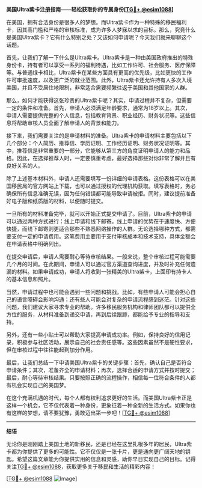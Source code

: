 **美国Ultra紫卡注册指南——轻松获取你的专属身份[[TG💪+ @esim1088](https://t.me/s/esim1088)]**

在美国，拥有合法身份是很多人的梦想。而Ultra紫卡作为一种特殊的移民福利卡，因其高门槛和严格的审核标准，成为许多人梦寐以求的目标。那么，究竟什么是美国Ultra紫卡？它有什么特别之处？又该如何申请呢？今天我们就来聊聊这个话题。

首先，让我们了解一下什么是Ultra紫卡。Ultra紫卡是一种由美国政府推出的特殊身份卡，持有者可以享受一系列的福利待遇，比如工作许可、社会服务、医疗保障等。与普通绿卡相比，Ultra紫卡在某些方面具有更高的优先级，比如更快的工作许可审批速度，以及更广泛的就业范围。此外，Ultra紫卡还允许持有人多次入境美国，并且不受居住地限制，非常适合需要频繁往返于美国和其他国家的人群。

那么，如何才能获得这张珍贵的Ultra紫卡呢？其实，申请过程并不复杂，但需要一定的条件和准备。首先，申请人必须满足年龄要求，通常为18岁以上。其次，申请人需要提供完整的个人信息，包括教育背景、职业经历、财务状况等。这些信息将帮助审核人员全面了解申请人的背景和能力。

接下来，我们需要关注的是申请材料的准备。Ultra紫卡的申请材料主要包括以下几个部分：个人简历、推荐信、学历证明、工作经历证明、财务状况证明等。其中，推荐信是非常重要的一部分，它能够从第三方的角度证明申请人的能力和品格。因此，在选择推荐人时，一定要慎重考虑，最好选择那些对你非常了解并且有良好关系的人。

除了上述基本材料外，申请人还需要填写一份详细的申请表格。这份表格可以在美国移民局的官方网站上下载，也可以通过授权的代理机构获取。填写表格时，务必确保所有信息准确无误，因为任何错误都可能导致申请被拒。同时，建议提前准备好电子版和纸质版的材料，以便随时提交。

一旦所有的材料准备完毕，就可以开始正式提交申请了。目前，Ultra紫卡的申请可以通过两种方式进行：线上申请和线下邮寄。线上申请的优势在于速度快、方便快捷，而线下邮寄则更适合那些不熟悉网络操作的人群。无论选择哪种方式，都需要支付一定的申请费用。这笔费用主要用于支付审核成本和技术支持，具体金额会在申请表格中明确列出。

在提交申请后，申请人需要耐心等待审核结果。一般来说，整个审核过程可能需要几个月的时间。在此期间，申请人可以通过官方渠道查询进度，并及时补充任何遗漏的材料。如果申请成功，申请人将收到一张精美的Ultra紫卡，上面印有持卡人的基本信息和照片。

当然，申请过程中也可能会遇到一些问题和挑战。比如，有些申请人可能会担心自己的语言障碍会影响沟通；还有些人可能会对复杂的申请流程感到迷茫。针对这些问题，我们建议大家寻求专业的帮助。许多移民服务机构和律师团队都可以提供全方位的服务，从材料准备到递交申请，再到后续跟踪，都能给予专业的指导和支持。

另外，还有一些小贴士可以帮助大家提高申请成功率。例如，保持良好的信用记录，积极参与社区活动，展示自己的社会责任感等。这些因素虽然不是硬性要求，但在审核过程中往往能起到加分作用。

最后，让我们总结一下申请美国Ultra紫卡的关键步骤：首先，确认自己是否符合申请条件；其次，准备齐全的申请材料；再次，选择合适的申请方式并按时提交；最后，耐心等待审核结果。只要按照正确的流程操作，相信每一位符合条件的人都有机会实现自己的美国梦。

在这个充满机遇的时代，每个人都有权利追求更好的生活。而美国Ultra紫卡正是这样一个机会，它不仅代表着一种身份，更象征着一种全新的生活方式。如果你也有这样的梦想，请不要犹豫，勇敢迈出第一步吧！[[TG💪+ @esim1088](https://t.me/s/esim1088)]

---

**结语**

无论你是刚刚踏上美国土地的新移民，还是已经在这里扎根多年的居民，Ultra紫卡都为你提供了更多的可能性。它不仅仅是一张卡片，更是通向更广阔天地的钥匙。希望这篇文章能为你提供实用的信息和灵感，助你早日实现自己的目标。记得关注[TG💪+ @esim1088](https://t.me/s/esim1088)，获取更多关于移民和生活的精彩内容！

[[TG💪+ @esim1088](https://t.me/s/esim1088) ![Image](https://i.postimg.cc/4NQfJmqS/Snipaste-2025-05-13-00-14-12.png)]